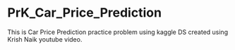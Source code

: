 # PrK_Car_Price_Prediction
This is Car Price Prediction practice problem using kaggle DS created using Krish Naik youtube video.
